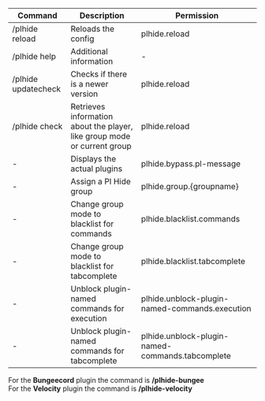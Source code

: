 
| Command  | Description | Permission |
| ------------- | ------------- | ------------- |
| /plhide reload | Reloads the config | plhide.reload |
| /plhide help| Additional information | - |
| /plhide updatecheck| Checks if there is a newer version | plhide.reload |
| /plhide check <playerName> | Retrieves information about the player, like group mode or current group | plhide.reload |
| - | Displays the actual plugins | plhide.bypass.pl-message |
| - | Assign a Pl Hide group | plhide.group.{groupname} |
| - | Change group mode to blacklist for commands | plhide.blacklist.commands |
| - | Change group mode to blacklist for tabcomplete| plhide.blacklist.tabcomplete |
| - | Unblock plugin-named commands for execution | plhide.unblock-plugin-named-commands.execution |
| - | Unblock plugin-named commands for tabcomplete| plhide.unblock-plugin-named-commands.tabcomplete |

For the **Bungeecord** plugin the command is **/plhide-bungee** <br>
For the **Velocity** plugin the command is **/plhide-velocity**